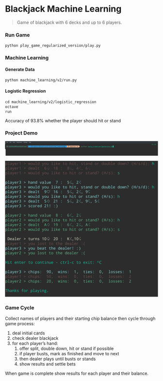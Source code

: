 # Blackjack Machine Learning

> Game of blackjack with 6 decks and up to 6 players. 

### Run Game

```shell
python play_game_regularized_version/play.py
```

### Machine Learning

#### Generate Data

```shell
python machine_learning/v2/run.py 
```

#### Logistic Regression

```shell
cd machine_learning/v2/logistic_regression
octave
run
```

Accuracy of 93.8% whether the player should hit or stand

### Project Demo

![](https://github.com/jacksonx9/Blackjack/blob/master/photos%20%2B%20gifs/create_data_blackjack.gif)

![](https://github.com/jacksonx9/Blackjack/blob/master/photos%20%2B%20gifs/blackjack_play_game_example)

### Game Cycle

Collect names of players and their starting chip balance then cycle through game process:

1. deal initial cards
2. check dealer blackjack
3. for each player’s hand:
   1. offer split, double down, hit or stand if possible
   2. if player busts, mark as finished and move to next
   3. then dealer plays until busts or stands
   4. show results and settle bets

When game is complete show results for each player and their balance.